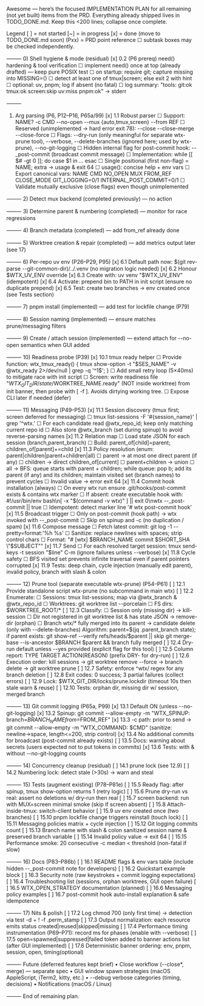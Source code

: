 Awesome — here’s the focused IMPLEMENTATION PLAN for all remaining (not yet built) items from the PRD. Everything already shipped lives in TODO_DONE.md. Keep this <200 lines; collapse once complete.

Legend
  [ ] = not started  [~] = in progress  [x] = done (move to TODO_DONE.md soon)  (Pxx) = PRD point reference
  ☐ subtask boxes may be checked independently.

⸻
0) Shell hygiene & mode (residual)
[x] 0.2 (P6 prereq) need() hardening & tool verification
    ☐ implement need() once at top (already drafted) — keep pure POSIX test
    ☐ on startup: require git; capture missing into MISSING=()
    ☐ detect at least one of tmux|screen; else exit 2 with hint
    ☐ optional: uv, pnpm; log if absent (no fatal)
    ☐ log summary: "tools: git:ok tmux:ok screen:skip uv:miss pnpm:ok" -> stderr

⸻
1) Arg parsing (P6, P12–P16, P65a/99)
[x] 1.1 Robust parser
    ☐ Support: NAME?  -c CMD  --no-open  --mux {auto,tmux,screen}  --from REF
    ☐ Reserved (unimplemented → hard error exit 78): --close --close-merge --close-force
    ☐ Flags: --dry-run (only meaningful for separate wtx-prune tool), --verbose, --delete-branches (ignored here; used by wtx-prune), --no-git-logging
    ☐ Hidden internal flag for post-commit hook: --_post-commit (broadcast commit message)
    ☐ Implementation: while [[ $# -gt 0 ]]; do case $1 in ... esac
    ☐ Single positional (first non-flag) = NAME; extra → usage & exit 64
    ☐ usage(): concise help + env vars
    ☐ Export canonical vars: NAME CMD NO_OPEN MUX FROM_REF CLOSE_MODE GIT_LOGGING=0/1 INTERNAL_POST_COMMIT=0/1
    ☐ Validate mutually exclusive (close flags) even though unimplemented

⸻
2) Detect mux backend (completed previously) — no action

⸻
3) Determine parent & numbering (completed) — monitor for race regressions

⸻
4) Branch metadata (completed) — add from_ref already done

⸻
5) Worktree creation & repair (completed) — add metrics output later (see 17)

⸻
6) Per-repo uv env (P26–P29, P95)
[x] 6.1 Default path now: $(git rev-parse --git-common-dir)/../.venv (no migration logic needed)
[x] 6.2 Honour $WTX_UV_ENV override
[x] 6.3 Create with: uv venv "$WTX_UV_ENV" (idempotent)
[x] 6.4 Activate: prepend bin to PATH in init script (ensure no duplicate prepend)
[x] 6.5 Test: create two branches → env created once (see Tests section)

⸻
7) pnpm install (implemented) — add test for lockfile change (P79)

⸻
8) Session naming (implemented) — ensure matches prune/messaging filters

⸻
9) Create / attach session (implemented) — extend attach for --no-open semantics when GUI added

⸻
10) Readiness probe (P39)
[x] 10.1 tmux ready helper
    ☐ Provide function: wtx_tmux_ready() { tmux show-option -t "$SES_NAME" -v @wtx_ready 2>/dev/null | grep -q '^1$'; }
    ☐ Add small retry loop (5×40ms) to mitigate race with init script
    ☐ Screen: write readiness file "$WTX_GIT_DIR/state/$WORKTREE_NAME.ready" (NOT inside worktree) from init banner, then probe with [ -f ]. Avoids dirtying working tree.
    ☐ Expose CLI later if needed (defer)

⸻
11) Messaging (P49–P53)
[x] 11.1 Session discovery (tmux first; screen deferred for messaging)
    ☐ tmux list-sessions -F '#{session_name}' | grep '^wtx\.'
    ☐ For each candidate read @wtx_repo_id; keep only matching current repo id
    ☐ Also store @wtx_branch (set during spinup) to avoid reverse-parsing names
[x] 11.2 Relation map
    ☐ Load state JSON for each session (branch,parent_branch)
    ☐ Build: parent_of[child]=parent; children_of[parent]+=child
[x] 11.3 Policy resolution (enum: parent|children|parent+children|all)
    ☐ parent → at most one direct parent (if any)
    ☐ children → direct children_of[current]
    ☐ parent+children → union
    ☐ all → BFS: queue starts with parent + children; while queue: pop b; add its parent (if any) and its children; maintain visited set (branch names) to prevent cycles
    ☐ Invalid value → error exit 64
[x] 11.4 Commit hook installation (always)
    ☐ On every wtx run ensure .git/hooks/post-commit exists & contains wtx marker
    ☐ If absent: create executable hook with:
       #!/usr/bin/env bash\n[ -x "$(command -v wtx)" ] || exit 0\nwtx --_post-commit || true
    ☐ Idempotent: detect marker line '# wtx post-commit hook'
[x] 11.5 Broadcast trigger
    ☐ Only on post-commit (hook path) → wtx invoked with --_post-commit
    ☐ Skip on spinup and -c (no duplication / spam)
[x] 11.6 Compose message
    ☐ Fetch latest commit: git log -1 --pretty=format:'%h %s'
    ☐ Sanitize: replace newlines with spaces; strip control chars
    ☐ Format: "# [wtx] $BRANCH_NAME commit $SHORT_SHA \"$SUBJECT\""
[x] 11.7 Send
    ☐ For each resolved target session: tmux send-keys -t session "$line" C-m (ignore failures unless --verbose)
[x] 11.8 Cycle safety
    ☐ BFS visited set prevents infinite traversal even if parent pointers corrupted
[x] 11.9 Tests: deep chain, cycle injection (manually edit parent), invalid policy, branch with slash & colon

⸻
12) Prune tool (separate executable wtx-prune) (P54–P61)
[ ] 12.1 Provide standalone script wtx-prune (no subcommand in main wtx)
[ ] 12.2 Enumerate:
    ☐ Sessions: tmux list-sessions; map via @wtx_branch & @wtx_repo_id
    ☐ Worktrees: git worktree list --porcelain
    ☐ FS dirs: $WORKTREE_ROOT/*
[ ] 12.3 Classify:
    ☐ Session only (missing dir) → kill-session
    ☐ Dir not registered in git worktree list & has state JSON → remove-dir (orphan)
    ☐ Branch wtx/* fully merged into its parent → candidate delete (only with --delete-branches)
       Algorithm: parent=$(jq .parent_branch state); if parent exists:
         git show-ref --verify refs/heads/$parent || skip
         git merge-base --is-ancestor $BRANCH $parent && branch fully merged
[ ] 12.4 Dry-run default unless --yes provided (explicit flag for this tool)
[ ] 12.5 Column report: TYPE TARGET ACTION(REASON) (prefix DRY- for dry-run)
[ ] 12.6 Execution order: kill sessions → git worktree remove --force → branch delete → git worktree prune
[ ] 12.7 Safety: enforce ^wtx/ regex for any branch deletion
[ ] 12.8 Exit codes: 0 success; 3 partial failures (collect errors)
[ ] 12.9 Lock: $WTX_GIT_DIR/locks/prune.lockdir (timeout 10s then stale warn & reuse)
[ ] 12.10 Tests: orphan dir, missing dir w/ session, merged branch

⸻
13) Git commit logging (P65a, P99)
[x] 13.1 Default ON (unless --no-git-logging)
[x] 13.2 Spinup: git commit --allow-empty -m "WTX_SPINUP: branch=$BRANCH_NAME from=$FROM_REF"
[x] 13.3 -c path: prior to send → git commit --allow-empty -m "WTX_COMMAND: $CMD" (sanitize: newline→space, length<=200, strip control)
[x] 13.4 No additional commits for broadcast (post-commit already exists)
[ ] 13.5 Docs: warning about secrets (users expected not to put tokens in commits)
[x] 13.6 Tests: with & without --no-git-logging counts

⸻
14) Concurrency cleanup (residual)
[ ] 14.1 prune lock (see 12.9)
[ ] 14.2 Numbering lock: detect stale (>30s) → warn and steal

⸻
15) Tests (augment existing) (P78–P81e)
[ ] 15.5 Ready flag: after spinup, tmux show-option returns 1 (retry logic)
[ ] 15.6 Prune dry-run vs real: assert no deletions w/ dry-run then real
[ ] 15.7 screen backend: run with MUX=screen minimal smoke (skip if screen absent)
[ ] 15.8 Attach-inside-tmux: switch-client behavior
[ ] 15.9 uv env created once (two branches)
[ ] 15.10 pnpm lockfile change triggers reinstall (touch lock)
[ ] 15.11 Messaging policies matrix + cycle injection
[ ] 15.12 Git logging commits count
[ ] 15.13 Branch name with slash & colon sanitized session name & preserved branch variable
[ ] 15.14 Invalid policy value → exit 64
[ ] 15.15 Performance smoke: 20 consecutive -c median < threshold (non-fatal if slow)

⸻
16) Docs (P83–P86b)
[ ] 16.1 README flags & env vars table (include hidden --_post-commit note for developers)
[ ] 16.2 Quickstart example block
[ ] 16.3 Security note (raw keystrokes + commit logging expectations)
[ ] 16.4 Troubleshooting list (sessions, orphan worktrees, GUI open failure)
[ ] 16.5 WTX_OPEN_STRATEGY documentation (planned)
[ ] 16.6 Messaging policy examples
[ ] 16.7 post-commit hook auto-install explanation & safe idempotence

⸻
17) Nits & polish
[ ] 17.2 Log chmod 700 (only first time) → detection via test -d + ! -f .perm_stamp
[ ] 17.3 Output normalization: each resource emits status created|reused|skipped|missing
[ ] 17.4 Performance timing instrumentation (P69–P71): record ms for phases (enable with --verbose)
[ ] 17.5 open=spawned|suppressed|failed token added to banner actions list (after GUI implemented)
[ ] 17.6 Deterministic banner ordering: env, pnpm, session, open, timing(optional)

⸻
Future (deferred features kept brief)
  • Close workflow (--close*, merge) — separate spec
  • GUI window spawn strategies (macOS AppleScript, iTerm2, kitty, etc.)
  • --debug verbose categories (timing, decisions)
  • Notifications (macOS / Linux)

⸻
End of remaining plan.

